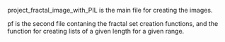 project_fractal_image_with_PIL is the main file for creating the images.

pf is the second file contaning the fractal set creation functions,
and the function for creating lists of a given length for a given range.
